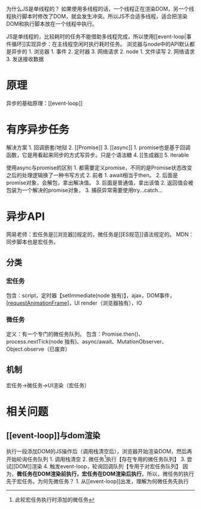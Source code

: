 为什么JS是单线程的？
	如果使用多线程的话，一个线程正在渲染DOM，另一个线程执行脚本时修改了DOM，就会发生冲突。所以JS不合适多线程，适合把渲染DOM和执行脚本放在一个线程中执行。

JS是单线程的，比较耗时的任务不能借助多线程完成，所以使用[[event-loop|事件循环]]实现异步：在主线程空闲时执行耗时任务。
浏览器与node中的API默认都是异步的
	1. 浏览器
		1. 事件
		2. 定时器
		3. 网络请求
	2. node
		1. 文件读写
		2. 网络请求
		3. 发送接收数据
# 原理
异步的基础原理：[[event-loop]] 
# 有序异步任务
解决方案
	1. 回调嵌套/地狱
	2. [[Promise]] 
	3. [[async]] 
		1. promise也是基于回调函数，它是用看起来同步的方式写异步。只是个语法糖
	4. [[生成器]] 
	5. iterable

使用async与promise的区别
	1. 都需要定义promise，不同的是Promise状态改变之后的处理逻辑换了一种书写方式
	2. 前者
		1. await相当于then。
			2. 后面是promise对象，会解包，拿出解决值。
			3. 后面是普通值，拿出该值
		2. 返回值会被包装为一个解决的promise对象， 
		3. 捕获异常需要使用try...catch... 
# 异步API
网易老师：宏任务是[[浏览器]]规定的，微任务是[[ES规范]]语法规定的。
MDN：同步脚本也是宏任务。
## 分类
### 宏任务
包含：script，定时器【setImmediate(node 独有)】，ajax，DOM事件，[[requestAnimationFrame]](浏览器独有)，UI render（浏览器独有），IO
### 微任务
定义：有一个专门的微任务队列。
包含：Promise.then()、process.nextTick(node 独有)、async/await、MutationObserver、Object.observe（已废弃）
## 机制
宏任务->微任务->UI渲染（宏任务）
# 相关问题
## [[event-loop]]与dom渲染
执行一段添加DOM的JS操作后（调用栈清空后），浏览器开始渲染DOM，然后再开始轮询任务队列
	1. 调用栈清空
	2. 微任务[^1]执行【存在专用的微任务队列】
	3. 尝试[[DOM]]渲染
	4. 触发event-loop，轮询回调队列【专用于对宏任务队列】
因为，**微任务在DOM渲染前执行，宏任务在DOM渲染后执行**，所以，微任务的执行先于宏任务。为何先微任务？
	1. 从[[event-loop]]出发，理解为何微任务先执行


[^1]: 此轮宏任务执行时添加的微任务